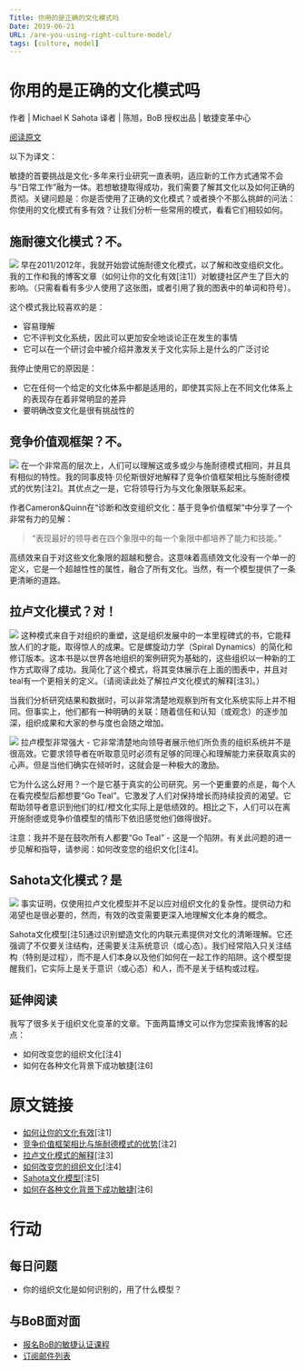 ```yaml
---
Title: 你用的是正确的文化模式吗
Date: 2019-06-21
URL: /are-you-using-right-culture-model/
tags: [culture, model]
---
```


# 你用的是正确的文化模式吗
作者 | Michael K Sahota
译者 | 陈旭，BoB
授权出品 | 敏捷变革中心

[阅读原文](https://agilitrix.com/2019/02/are-you-using-the-right-culture-model/)

以下为译文：

敏捷的首要挑战是文化-多年来行业研究一直表明，适应新的工作方式通常不会与“日常工作”融为一体。若想敏捷取得成功，我们需要了解其文化以及如何正确的贯彻。关键问题是：你是否使用了正确的文化模式？或者换个不那么挑衅的问法：你使用的文化模式有多有效？让我们分析一些常用的模式，看看它们相较如何。

## 施耐德文化模式？不。
![](/images/Schneider-Culture-Model.jpg)
早在2011/2012年，我就开始尝试施耐德文化模式，以了解和改变组织文化。我的工作和我的博客文章（如何让你的文化有效[注1]）对敏捷社区产生了巨大的影响。（只需看看有多少人使用了这张图，或者引用了我的图表中的单词和符号）。

这个模式我比较喜欢的是：
- 容易理解
- 它不评判文化系统，因此可以更加安全地谈论正在发生的事情
- 它可以在一个研讨会中被介绍并激发关于文化实际上是什么的广泛讨论

我停止使用它的原因是：
- 它在任何一个给定的文化体系中都是适用的，即使其实际上在不同文化体系上的表现存在着非常明显的差异
- 要明确改变文化是很有挑战性的

## 竞争价值观框架？不。
![](/images/competing-value-culture.png)
在一个非常高的层次上，人们可以理解这或多或少与施耐德模式相同，并且具有相似的特性。我的同事皮特·贝伦斯很好地解释了竞争价值框架相比与施耐德模式的优势[注2]。其优点之一是，它将领导行为与文化象限联系起来。

作者Cameron&Quinn在“诊断和改变组织文化：基于竞争价值框架”中分享了一个非常有力的见解：

> “表现最好的领导者在四个象限中的每一个象限中都培养了能力和技能。”

高绩效来自于对这些文化象限的超越和整合。这意味着高绩效文化没有一个单一的定义，它是一个超越性性的属性，融合了所有文化。当然，有一个模型提供了一条更清晰的道路。

## 拉卢文化模式？对！
![](/images/Laloux-Culture-Model-001.jpg)
这种模式来自于对组织的重塑，这是组织发展中的一本里程碑式的书，它能释放人们的才能，取得惊人的成果。它是螺旋动力学（Spiral Dynamics）的简化和修订版本。这本书是以世界各地组织的案例研究为基础的，这些组织以一种新的工作方式取得了成功。我简化了这个模式，将其变体展示在上面的图表中，并且对teal有一个更相关的定义。（请阅读此处了解拉卢文化模式的解释[注3]。）

当我们分析研究结果和数据时，可以非常清楚地观察到所有文化系统实际上并不相同。但事实上，他们都有一种明确的关联：随着信任和认知（或观念）的逐步加深，组织成果和大家的参与度也会随之增加。

![](/images/Laloux-Culture-Consciousness-Engagement.png)
拉卢模型非常强大 - 它非常清楚地向领导者展示他们所负责的组织系统并不是很高效。它要求领导者在听取意见时必须有足够的同理心和理解能力来获取真实的心声。但是当他们确实在倾听时，这就会是一种极大的激励。

它为什么这么好用？一个是它基于真实的公司研究。另一个更重要的点是，每个人在看完模型后都想要“Go Teal”。它激发了人们对保持增长而持续投资的渴望。它帮助领导者意识到他们的红/橙文化实际上是低绩效的。相比之下，人们可以在离开施耐德或竞争价值模型的情形下依旧感觉他们做得很好。

注意：我并不是在鼓吹所有人都要“Go Teal” - 这是一个陷阱。有关此问题的进一步见解和指导，请参阅：如何改变您的组织文化[注4]。

## Sahota文化模式？是
![](/images/Sahota-Culture-Model.jpeg)
事实证明，仅使用拉卢文化模型并不足以应对组织文化的复杂性。提供动力和渴望也是很必要的，然而，有效的改变需要更深入地理解文化本身的概念。

Sahota文化模型[注5]通过识别塑造文化的内联元素提供对文化的清晰理解。它还强调了不仅要关注结构，还需要关注系统意识（或心态）。我们经常陷入只关注结构（特别是过程），而不是人们本身以及他们如何在一起工作的陷阱。这个模型提醒我们，它实际上是关于意识（或心态）和人，而不是关于结构或过程。

## 延伸阅读

我写了很多关于组织文化变革的文章。下面两篇博文可以作为您探索我博客的起点：
- 如何改变您的组织文化[注4]
- 如何在各种文化背景下成功敏捷[注6] 

# 原文链接

- [如何让你的文化有效](https://agilitrix.com/2011/03/how-to-make-your-culture-work/)[注1]
- [竞争价值框架相比与施耐德模式的优势](https://trailridgeconsulting.com/blog/culture-model-schneider-cvf/)[注2]
- [拉卢文化模式的解释](https://agilitrix.com/2015/01/laloux-culture-model/)[注3]
- [如何改变您的组织文化](https://agilitrix.com/2018/07/change-organizational-culture/)[注4]
- [Sahota文化模型](https://agilitrix.com/2016/04/culture-centre-organization/)[注5]
- [如何在各种文化背景下成功敏捷](https://agilitrix.com/2018/09/how-to-be-successful-agile-any-culture-with-bubble/)[注6]

# 行动

## 每日问题
- 你的组织文化是如何识别的，用了什么模型？

## 与BoB面对面
- [报名BoB的敏捷认证课程](https://appmopev1px9533.h5.xiaoeknow.com/homepage)
- [订阅邮件列表](https://tinyletter.com/bobjiang)

